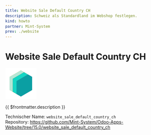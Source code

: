 ```yaml
---
title: Website Sale Default Country CH
description: Schweiz als Standardland im Webshop festlegen.
kind: howto
partner: Mint-System
prev: ./website
---
```


# Website Sale Default Country CH

![icon_oms_box](attachments/icons_odoo_mint_system.png)

{{ $frontmatter.description }}

Technischer Name: `website_sale_default_country_ch`\
Repository: <https://github.com/Mint-System/Odoo-Apps-Website/tree/15.0/website_sale_default_country_ch>
